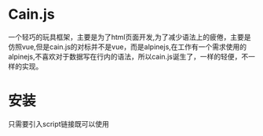 # Cain.js
一个轻巧的玩具框架，主要是为了html页面开发,为了减少语法上的疲倦，主要是仿照vue,但是cain.js的对标并不是vue，而是alpinejs,在工作有一个需求使用的alpinejs,不喜欢对于数据写在行内的语法，所以cain.js诞生了，一样的轻便，不一样的实现。
# 安装
只需要引入script链接既可以使用
<script src="https://cainblog.oss-cn-hangzhou.aliyuncs.com/cain.min.js"><script>
详细使用文档请移步Cain.js文档：cain.js 
# 进度
第一版cain.js已经完成，完成指令和响应式
# 贡献代码
在仓库中下载文件，解压
暂时没有热更新这些所以每次修改好，需要手动进入build文件夹中输入webpack
修改好之后提交一次pr，审查没问题就会合并
